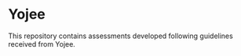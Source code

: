 Yojee
=====

This repository contains assessments developed following guidelines received from Yojee.
